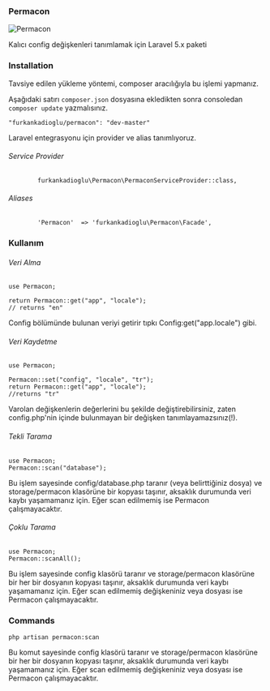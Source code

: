 ### Permacon

![Permacon](https://s31.postimg.org/slm1fxauz/Screen_Shot_2016_07_06_at_23_48_22.png)

Kalıcı config değişkenleri tanımlamak için Laravel 5.x paketi

### Installation

Tavsiye edilen yükleme yöntemi, composer aracılığıyla bu işlemi yapmanız.

Aşağıdaki satırı `composer.json` dosyasına ekledikten sonra consoledan `composer update` yazmalısınız.

```
"furkankadioglu/permacon": "dev-master"
```

Laravel entegrasyonu için provider ve alias tanımlıyoruz.

###### Service Provider
```
        furkankadioglu\Permacon\PermaconServiceProvider::class,
```

###### Aliases
```
        'Permacon'  => 'furkankadioglu\Permacon\Facade',

```

### Kullanım


###### Veri Alma

```
use Permacon;

return Permacon::get("app", "locale");
// returns "en"

```

Config bölümünde bulunan veriyi getirir tıpkı Config:get("app.locale") gibi.

###### Veri Kaydetme

```
use Permacon;

Permacon::set("config", "locale", "tr");
return Permacon::get("app", "locale");
//returns "tr"
```

Varolan değişkenlerin değerlerini bu şekilde değiştirebilirsiniz, zaten config.php'nin içinde bulunmayan bir değişken tanımlayamazsınız(!).

###### Tekli Tarama

```
use Permacon;
Permacon::scan("database");
```

Bu işlem sayesinde config/database.php taranır (veya belirttiğiniz dosya) ve storage/permacon klasörüne bir kopyası taşınır, aksaklık durumunda veri kaybı yaşamamanız için. Eğer scan edilmemiş ise Permacon çalışmayacaktır.

###### Çoklu Tarama

```
use Permacon;
Permacon::scanAll();
```

Bu işlem sayesinde config klasörü taranır ve storage/permacon klasörüne bir her bir dosyanın kopyası taşınır, aksaklık durumunda veri kaybı yaşamamanız için. Eğer scan edilmemiş değişkeniniz veya dosyası ise Permacon çalışmayacaktır.


### Commands

```
php artisan permacon:scan
```

Bu komut sayesinde config klasörü taranır ve storage/permacon klasörüne bir her bir dosyanın kopyası taşınır, aksaklık durumunda veri kaybı yaşamamanız için. Eğer scan edilmemiş değişkeniniz veya dosyası ise Permacon çalışmayacaktır.

